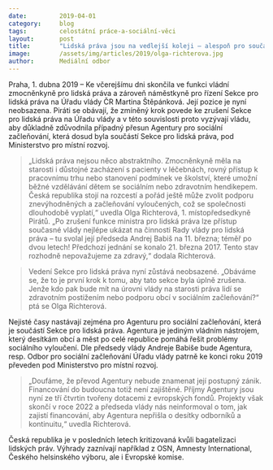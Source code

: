 ```yaml
---
date:         2019-04-01
category:     blog
tags:         celostátní práce-a-sociální-věci
layout:       post
title:        "Lidská práva jsou na vedlejší koleji – alespoň pro současnou vládu"
image:        /assets/img/articles/2019/olga-richterova.jpg
author:       Mediální odbor
---
```



Praha, 1. dubna 2019 – Ke včerejšímu dni skončila ve funkci vládní zmocněnkyně pro lidská práva a zároveň náměstkyně pro řízení Sekce pro lidská práva na Úřadu vlády ČR Martina Štěpánková. Její pozice je nyní neobsazena. Piráti se obávají, že zmíněný krok povede ke zrušení Sekce pro lidská práva na Úřadu vlády a v této souvislosti proto vyzývají vládu, aby důkladně zdůvodnila případný přesun Agentury pro sociální začleňování, která dosud byla součástí Sekce pro lidská práva, pod Ministerstvo pro místní rozvoj.

> „Lidská práva nejsou něco abstraktního. Zmocněnkyně měla na starosti i důstojné zacházení s pacienty v léčebnách, rovný přístup k pracovnímu trhu nebo stanovení podmínek ve školství, které umožní běžné vzdělávání dětem se sociálním nebo zdravotním hendikepem. Česká republika stojí na rozcestí a pořád ještě může zvolit podporu znevýhodněných a začleňování vyloučených, což se společnosti dlouhodobě vyplatí,“ uvedla Olga Richterová, 1. místopředsedkyně Pirátů. „Po zrušení funkce ministra pro lidská práva lze přístup současné vlády nejlépe ukázat na činnosti Rady vlády pro lidská práva – tu svolal její předseda Andrej Babiš na 11. března; téměř po dvou letech! Předchozí jednání se konalo 21. března 2017. Tento stav rozhodně nepovažujeme za zdravý,“ dodala Richterová.

> Vedení Sekce pro lidská práva nyní zůstává neobsazené. „Obáváme se, že to je první krok k tomu, aby tato sekce byla úplně zrušena. Jenže kdo pak bude mít na úrovni vlády na starosti práva lidí se zdravotním postižením nebo podporu obcí v sociálním začleňování?“ ptá se Olga Richterová.

Nejisté časy nastávají zejména pro Agenturu pro sociální začleňování, která je součástí Sekce pro lidská práva. Agentura je jediným vládním nástrojem, který desítkám obcí a měst po celé republice pomáhá řešit problémy sociálního vyloučení. Dle předsedy vlády Andreje Babiše bude Agentura, resp. Odbor pro sociální začleňování Úřadu vlády patrně ke konci roku 2019 převeden pod Ministerstvo pro místní rozvoj. 

> „Doufáme, že převod Agentury nebude znamenat její postupný zánik. Financování do budoucna totiž není zajištěné. Příjmy Agentury jsou nyní ze tří čtvrtin tvořeny dotacemi z evropských fondů. Projekty však skončí v roce 2022 a předseda vlády nás neinformoval o tom, jak zajistí financování, aby Agentura nepřišla o desítky odborníků a kontinuitu,“ uvedla Richterová.

Česká republika je v posledních letech kritizovaná kvůli bagatelizaci lidských práv. Výhrady zaznívají například z OSN, Amnesty International, Českého helsinského výboru, ale i Evropské komise.
